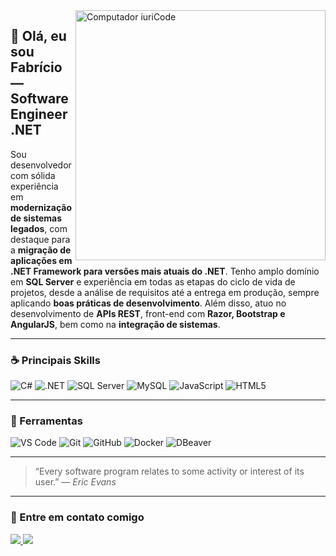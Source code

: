 <img src="https://raw.githubusercontent.com/MicaelliMedeiros/micaellimedeiros/master/image/computer-illustration.png" width="400px" align="right" alt="Computador iuriCode">

## 💜 Olá, eu sou Fabrício — Software Engineer .NET

<p align="left"> 
Sou desenvolvedor com sólida experiência em <strong>modernização de sistemas legados</strong>, com destaque para a <strong>migração de aplicações em .NET Framework para versões mais atuais do .NET</strong>. Tenho amplo domínio em <strong>SQL Server</strong> e experiência em todas as etapas do ciclo de vida de projetos, desde a análise de requisitos até a entrega em produção, sempre aplicando <strong>boas práticas de desenvolvimento</strong>.
Além disso, atuo no desenvolvimento de <strong>APIs REST</strong>, front-end com <strong>Razor, Bootstrap e AngularJS</strong>, bem como na <strong>integração de sistemas</strong>.
</p>

---

### ☕ Principais Skills
![C#](https://img.shields.io/badge/-C%23-239120?style=flat&logo=c-sharp&logoColor=white)
![.NET](https://img.shields.io/badge/-.NET-512BD4?style=flat&logo=dotnet&logoColor=white)
![SQL Server](https://img.shields.io/badge/-SQL%20Server-CC2927?style=flat&logo=microsoftsqlserver&logoColor=white)
![MySQL](https://img.shields.io/badge/-MySQL-4479A1?style=flat&logo=mysql&logoColor=white)
![JavaScript](https://img.shields.io/badge/-JavaScript-F7DF1E?style=flat&logo=javascript&logoColor=black)
![HTML5](https://img.shields.io/badge/-HTML5-E34F26?style=flat&logo=html5&logoColor=white)

---

### 💼 Ferramentas
![VS Code](https://img.shields.io/badge/-VS%20Code-007ACC?style=flat&logo=visualstudiocode&logoColor=white)
![Git](https://img.shields.io/badge/-Git-F05032?style=flat&logo=git&logoColor=white)
![GitHub](https://img.shields.io/badge/-GitHub-181717?style=flat&logo=github&logoColor=white)
![Docker](https://img.shields.io/badge/-Docker-2496ED?style=flat&logo=docker&logoColor=white)
![DBeaver](https://img.shields.io/badge/-DBeaver-372923?style=flat&logo=dbeaver&logoColor=white)

---


> “Every software program relates to some activity or interest of its user.” — *Eric Evans*

---

### 💌 Entre em contato comigo
<p align="left">
  <a href="https://www.linkedin.com/in/fabriciosiqp">
    <img src="https://img.shields.io/badge/-Linkedin-0e76a8?style=flat&logo=Linkedin&logoColor=white" />
  </a>
  <a href="mailto:fabriciosiqp@gmail.com">
    <img src="https://img.shields.io/badge/-Gmail-FF0000?style=flat&logo=gmail&logoColor=white" />
  </a>
</p>

